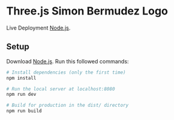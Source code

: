 # Three.js Simon Bermudez Logo 
Live Deployment [Node.js](https://simonbermudez.com/logo).

## Setup
Download [Node.js](https://nodejs.org/en/download/).
Run this followed commands:

``` bash
# Install dependencies (only the first time)
npm install

# Run the local server at localhost:8080
npm run dev

# Build for production in the dist/ directory
npm run build
```
